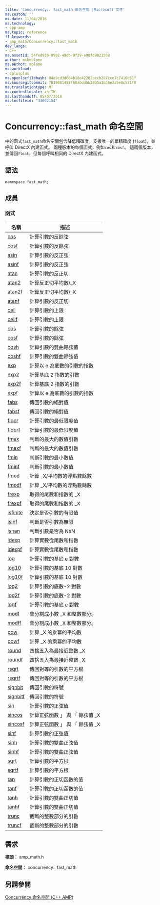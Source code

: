 ```yaml
---
title: 'Concurrency:: fast_math 命名空間 |Microsoft 文件'
ms.custom: ''
ms.date: 11/04/2016
ms.technology:
- cpp-amp
ms.topic: reference
f1_keywords:
- amp_math/Concurrency::fast_math
dev_langs:
- C++
ms.assetid: 54fed939-9902-49db-9f29-e98fd9821508
author: mikeblome
ms.author: mblome
ms.workload:
- cplusplus
ms.openlocfilehash: 04a9cd3d604b18e42202bccb287cce7c7416b51f
ms.sourcegitcommit: 7019081488f68abdd5b2935a3b36e2a5e8c571f8
ms.translationtype: MT
ms.contentlocale: zh-TW
ms.lasthandoff: 05/07/2018
ms.locfileid: "33692154"
---
```

# <a name="concurrencyfastmath-namespace"></a>Concurrency::fast_math 命名空間
中的函式`fast_math`命名空間包含降低精確度，支援唯一的單精確度 (`float`)，並呼叫 DirectX 內建函式。 兩種版本的每個函式，例如`cos`和`cosf`。 這兩個版本，並傳回`float`，但每個呼叫相同的 DirectX 內建函式。  
  
## <a name="syntax"></a>語法  
  
```  
namespace fast_math;  
```  
  
## <a name="members"></a>成員  
  
### <a name="functions"></a>函式  
  
|名稱|描述|  
|----------|-----------------|  
|[cos](concurrency-fast-math-namespace-functions.md#cos)|計算引數的反餘弦|  
|[cosf](concurrency-fast-math-namespace-functions.md#cosf)|計算引數的反餘弦|  
|[asin](concurrency-fast-math-namespace-functions.md#asin)|計算引數的反正弦|  
|[asinf](concurrency-fast-math-namespace-functions.md#asinf)|計算引數的反正弦|  
|[atan](concurrency-fast-math-namespace-functions.md#atan)|計算引數的反正切|  
|[atan2](concurrency-fast-math-namespace-functions.md#atan2)|計算反正切平均數/_X|  
|[atan2f](concurrency-fast-math-namespace-functions.md#atan2f)|計算反正切平均數/_X|  
|[atanf](concurrency-fast-math-namespace-functions.md#atanf)|計算引數的反正切|  
|[ceil](concurrency-fast-math-namespace-functions.md#ceil)|計算引數的上限|  
|[ceilf](concurrency-fast-math-namespace-functions.md#ceilf)|計算引數的上限|  
|[cos](concurrency-fast-math-namespace-functions.md#cos)|計算引數的餘弦|  
|[cosf](concurrency-fast-math-namespace-functions.md#cosf)|計算引數的餘弦|  
|[cosh](concurrency-fast-math-namespace-functions.md#cosh)|計算引數的雙曲餘弦值|  
|[coshf](concurrency-fast-math-namespace-functions.md#coshf)|計算引數的雙曲餘弦值|  
|[exp](concurrency-fast-math-namespace-functions.md#exp)|計算以 e 為底數的引數的指數|  
|[exp2](concurrency-fast-math-namespace-functions.md#exp2)|計算基底 2 指數的引數|  
|[exp2f](concurrency-fast-math-namespace-functions.md#exp2f)|計算基底 2 指數的引數|  
|[expf](concurrency-fast-math-namespace-functions.md#expf)|計算以 e 為底數的引數的指數|  
|[fabs](concurrency-fast-math-namespace-functions.md#fabs)|傳回引數的絕對值|  
|[fabsf](concurrency-fast-math-namespace-functions.md#fabsf)|傳回引數的絕對值|  
|[floor](concurrency-fast-math-namespace-functions.md#floor)|計算引數的最低限度值|  
|[floorf](concurrency-fast-math-namespace-functions.md#floorf)|計算引數的最低限度值|  
|[fmax](concurrency-fast-math-namespace-functions.md#fmax)|判斷的最大的數值引數|  
|[fmaxf](concurrency-fast-math-namespace-functions.md#fmaxf)|判斷的最大的數值引數|  
|[fmin](concurrency-fast-math-namespace-functions.md#fmin)|判斷引數的最小數值|  
|[fminf](concurrency-fast-math-namespace-functions.md#fminf)|判斷引數的最小數值|  
|[fmod](concurrency-fast-math-namespace-functions.md#fmod)|計算 _X/平均數的浮點數餘數|  
|[fmodf](concurrency-fast-math-namespace-functions.md#fmodf)|計算 _X/平均數的浮點數餘數|  
|[frexp](concurrency-fast-math-namespace-functions.md#frexp)|取得的尾數和指數的 _X|  
|[frexpf](concurrency-fast-math-namespace-functions.md#frexpf)|取得的尾數和指數的 _X|  
|[isfinite](concurrency-fast-math-namespace-functions.md#isfinite)|決定是否引數的有限值|  
|[isinf](concurrency-fast-math-namespace-functions.md#isinf)|判斷是否引數為無限|  
|[isnan](concurrency-fast-math-namespace-functions.md#isnan)|判斷引數是否為 NaN|  
|[ldexp](concurrency-fast-math-namespace-functions.md#ldexp)|計算實數從尾數和指數|  
|[ldexpf](concurrency-fast-math-namespace-functions.md#ldexpf)|計算實數從尾數和指數|  
|[log](concurrency-fast-math-namespace-functions.md#log)|計算引數的基底 e 對數|  
|[log10](concurrency-fast-math-namespace-functions.md#log10)|計算引數的基底 10 對數|  
|[log10f](concurrency-fast-math-namespace-functions.md#log10f)|計算引數的基底 10 對數|  
|[log2](concurrency-fast-math-namespace-functions.md#log2)|計算引數的底數-2 對數|  
|[log2f](concurrency-fast-math-namespace-functions.md#log2f)|計算引數的底數-2 對數|  
|[logf](concurrency-fast-math-namespace-functions.md#logf)|計算引數的基底 e 對數|  
|[modf](concurrency-fast-math-namespace-functions.md#modf)|會分割成小數 _X 和整數部分。|  
|[modff](concurrency-fast-math-namespace-functions.md#modff)|會分割成小數 _X 和整數部分。|  
|[pow](concurrency-fast-math-namespace-functions.md#pow)|計算 _X 的乘冪的平均數|  
|[powf](concurrency-fast-math-namespace-functions.md#powf)|計算 _X 的乘冪的平均數|  
|[round](concurrency-fast-math-namespace-functions.md#round)|四捨五入為最接近整數 _X|  
|[roundf](concurrency-fast-math-namespace-functions.md#roundf)|四捨五入為最接近整數 _X|  
|[rsqrt](concurrency-fast-math-namespace-functions.md#rsqrt)|傳回對等的引數的平方根|  
|[rsqrtf](concurrency-fast-math-namespace-functions.md#rsqrtf)|傳回對等的引數的平方根|  
|[signbit](concurrency-fast-math-namespace-functions.md#signbit)|傳回引數的符號|  
|[signbitf](concurrency-fast-math-namespace-functions.md#signbitf)|傳回引數的符號|  
|[sin](concurrency-fast-math-namespace-functions.md#sin)|計算引數的正弦值|  
|[sincos](concurrency-fast-math-namespace-functions.md#sincos)|計算正弦函數 」 與 「 餘弦值 _X|  
|[sincosf](concurrency-fast-math-namespace-functions.md#sincosf)|計算正弦函數 」 與 「 餘弦值 _X|  
|[sinf](concurrency-fast-math-namespace-functions.md#sinf)|計算引數的正弦值|  
|[sinh](concurrency-fast-math-namespace-functions.md#sinh)|計算引數的雙曲正弦值|  
|[sinhf](concurrency-fast-math-namespace-functions.md#sinhf)|計算引數的雙曲正弦值|  
|[sqrt](concurrency-fast-math-namespace-functions.md#sqrt)|計算引數的平方根|  
|[sqrtf](concurrency-fast-math-namespace-functions.md#sqrtf)|計算引數的平方根|  
|[tan](concurrency-fast-math-namespace-functions.md#tan)|計算引數的正切函數的值|  
|[tanf](concurrency-fast-math-namespace-functions.md#tanf)|計算引數的正切函數的值|  
|[tanh](concurrency-fast-math-namespace-functions.md#tanh)|計算引數的雙曲正切值|  
|[tanhf](concurrency-fast-math-namespace-functions.md#tanhf)|計算引數的雙曲正切值|  
|[trunc](concurrency-fast-math-namespace-functions.md#trunc)|截斷的整數部分的引數|  
|[truncf](concurrency-fast-math-namespace-functions.md#truncf)|截斷的整數部分的引數|  

## <a name="requirements"></a>需求  
 **標頭：** amp_math.h  
  
 **命名空間：** concurrency:: fast_math  
  
## <a name="see-also"></a>另請參閱  
 [Concurrency 命名空間 (C++ AMP)](concurrency-namespace-cpp-amp.md)
